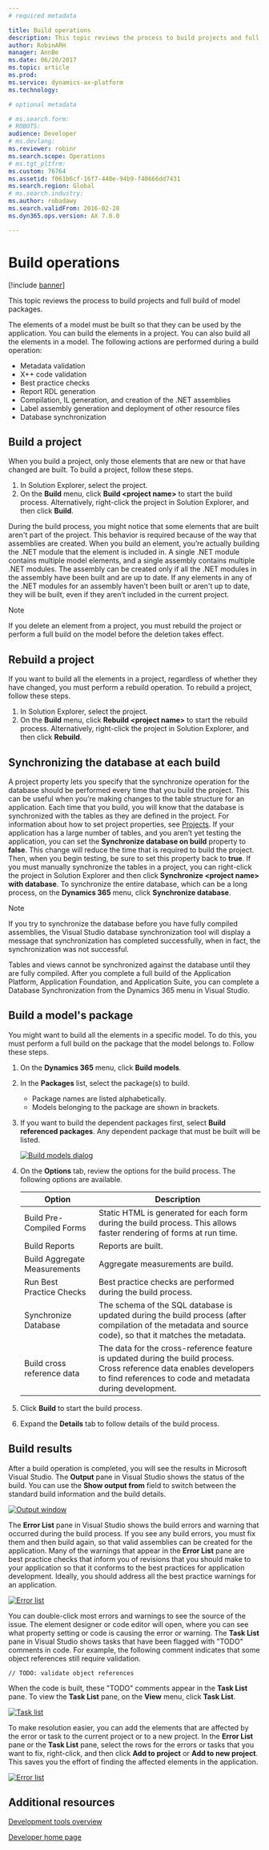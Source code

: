 ```yaml
---
# required metadata

title: Build operations
description: This topic reviews the process to build projects and full build of model packages.
author: RobinARH
manager: AnnBe
ms.date: 06/20/2017
ms.topic: article
ms.prod: 
ms.service: dynamics-ax-platform
ms.technology: 

# optional metadata

# ms.search.form: 
# ROBOTS: 
audience: Developer
# ms.devlang: 
ms.reviewer: robinr
ms.search.scope: Operations
# ms.tgt_pltfrm: 
ms.custom: 76764
ms.assetid: f061b6cf-16f7-440e-94b9-f40666dd7431
ms.search.region: Global
# ms.search.industry: 
ms.author: robadawy
ms.search.validFrom: 2016-02-28
ms.dyn365.ops.version: AX 7.0.0

---
```


# Build operations

[!include [banner](../includes/banner.md)]

This topic reviews the process to build projects and full build of model packages.

The elements of a model must be built so that they can be used by the application. You can build the elements in a project. You can also build all the elements in a model. The following actions are performed during a build operation:

-   Metadata validation
-   X++ code validation
-   Best practice checks
-   Report RDL generation
-   Compilation, IL generation, and creation of the .NET assemblies
-   Label assembly generation and deployment of other resource files
-   Database synchronization

## Build a project

When you build a project, only those elements that are new or that have changed are built. To build a project, follow these steps.

1.  In Solution Explorer, select the project.
2.  On the **Build** menu, click **Build &lt;project name&gt;** to start the build process. Alternatively, right-click the project in Solution Explorer, and then click **Build**.

During the build process, you might notice that some elements that are built aren't part of the project. This behavior is required because of the way that assemblies are created. When you build an element, you’re actually building the .NET module that the element is included in. A single .NET module contains multiple model elements, and a single assembly contains multiple .NET modules. The assembly can be created only if all the .NET modules in the assembly have been built and are up to date. If any elements in any of the .NET modules for an assembly haven’t been built or aren't up to date, they will be built, even if they aren’t included in the current project. 

> [!NOTE]
> If you delete an element from a project, you must rebuild the project or perform a full build on the model before the deletion takes effect.

## Rebuild a project

If you want to build all the elements in a project, regardless of whether they have changed, you must perform a rebuild operation. To rebuild a project, follow these steps.

1.  In Solution Explorer, select the project.
2.  On the **Build** menu, click **Rebuild &lt;project name&gt;** to start the rebuild process. Alternatively, right-click the project in Solution Explorer, and then click **Rebuild**.

## Synchronizing the database at each build

A project property lets you specify that the synchronize operation for the database should be performed every time that you build the project. This can be useful when you’re making changes to the table structure for an application. Each time that you build, you will know that the database is synchronized with the tables as they are defined in the project. For information about how to set project properties, see [Projects](projects.md). If your application has a large number of tables, and you aren’t yet testing the application, you can set the **Synchronize database on build** property to **false**. This change will reduce the time that is required to build the project. Then, when you begin testing, be sure to set this property back to **true**. If you must manually synchronize the tables in a project, you can right-click the project in Solution Explorer and then click **Synchronize &lt;project name&gt; with database**. To synchronize the entire database, which can be a long process, on the **Dynamics 365** menu, click **Synchronize database**.

> [!NOTE]
> If you try to synchronize the database before you have fully compiled assemblies, the Visual Studio database synchronization tool will display a message that synchronization has completed successfully, when in fact, the synchronization was not successful.

Tables and views cannot be synchronized against the database until they are fully compiled. After you complete a full build of the Application Platform, Application Foundation, and Application Suite, you can complete a Database Synchronization from the Dynamics 365 menu in Visual Studio. 

## Build a model's package

You might want to build all the elements in a specific model. To do this, you must perform a full build on the package that the model belongs to. Follow these steps.

1.  On the **Dynamics 365** menu, click **Build models**.
2.  In the **Packages** list, select the package(s) to build.
    -   Package names are listed alphabetically.
    -   Models belonging to the package are shown in brackets.

3.  If you want to build the dependent packages first, select **Build referenced packages**. Any dependent package that must be built will be listed.

    [![Build models dialog](./media/buildmodelsdialog.png)](./media/buildmodelsdialog.png)
    
4.  On the **Options** tab, review the options for the build process. The following options are available.

    | Option                       | Description                                                                                                                                                                       |
    |------------------------------|-----------------------------------------------------------------------------------------------------------------------------------------------------------------------------------|
    | Build Pre-Compiled Forms     | Static HTML is generated for each form during the build process. This allows faster rendering of forms at run time.                                                               |
    | Build Reports                | Reports are built.                                                                                                                                                                |
    | Build Aggregate Measurements | Aggregate measurements are build.                                                                                                                                                 |
    | Run Best Practice Checks     | Best practice checks are performed during the build process.                                                                                                                      |
    | Synchronize Database         | The schema of the SQL database is updated during the build process (after compilation of the metadata and source code), so that it matches the metadata.                          |
    | Build cross reference data   | The data for the cross-reference feature is updated during the build process. Cross reference data enables developers to find references to code and metadata during development. |

5.  Click **Build** to start the build process.
6.  Expand the **Details** tab to follow details of the build process.

## Build results

After a build operation is completed, you will see the results in Microsoft Visual Studio. The **Output** pane in Visual Studio shows the status of the build. You can use the **Show output from** field to switch between the standard build information and the build details. 

[![Output window](./media/27_devotoolsconcept.png)](./media/27_devotoolsconcept.png) 

The **Error List** pane in Visual Studio shows the build errors and warning that occurred during the build process. If you see any build errors, you must fix them and then build again, so that valid assemblies can be created for the application. Many of the warnings that appear in the **Error List** pane are best practice checks that inform you of revisions that you should make to your application so that it conforms to the best practices for application development. Ideally, you should address all the best practice warnings for an application. 

[![Error list](./media/28_devotoolsconcept.png)](./media/28_devotoolsconcept.png) 

You can double-click most errors and warnings to see the source of the issue. The element designer or code editor will open, where you can see what property setting or code is causing the error or warning. The **Task List** pane in Visual Studio shows tasks that have been flagged with "TODO" comments in code. For example, the following comment indicates that some object references still require validation.

    // TODO: validate object references

When the code is built, these "TODO" comments appear in the **Task List** pane. To view the **Task List** pane, on the **View** menu, click **Task List**. 

[![Task list](./media/29_devotoolsconcept.png)](./media/29_devotoolsconcept.png) 

To make resolution easier, you can add the elements that are affected by the error or task to the current project or to a new project. In the **Error List** pane or the **Task List** pane, select the rows for the errors or tasks that you want to fix, right-click, and then click **Add to project** or **Add to new project**. This saves you the effort of finding the affected elements in the application. 

[![Error list](./media/30_devotoolsconcept.png)](./media/30_devotoolsconcept.png)

## Additional resources

[Development tools overview](development-tools-overview.md)

[Developer home page](developer-home-page.md)




